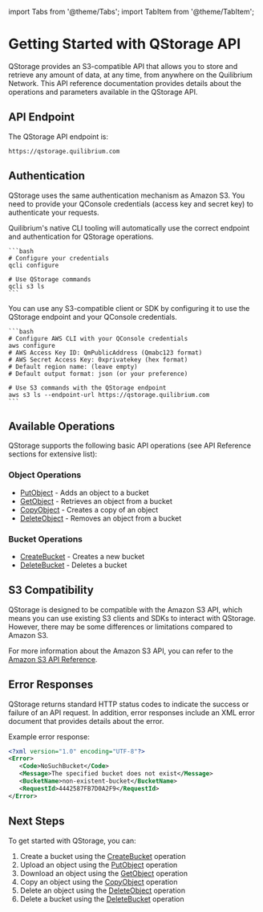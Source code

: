 import Tabs from '@theme/Tabs';
import TabItem from '@theme/TabItem';

# Getting Started with QStorage API

QStorage provides an S3-compatible API that allows you to store and retrieve any amount of data, at any time, from anywhere on the Quilibrium Network. This API reference documentation provides details about the operations and parameters available in the QStorage API.

## API Endpoint

The QStorage API endpoint is:

```
https://qstorage.quilibrium.com
```

## Authentication

QStorage uses the same authentication mechanism as Amazon S3. You need to provide your QConsole credentials (access key and secret key) to authenticate your requests.

<Tabs>
  <TabItem value="qcli" label="Using Q's CLI Tooling" default>
    Quilibrium's native CLI tooling will automatically use the correct endpoint and authentication for QStorage operations.
    
    ```bash
    # Configure your credentials
    qcli configure
    
    # Use QStorage commands
    qcli s3 ls
    ```
  </TabItem>
  <TabItem value="thirdparty" label="Using a Third-party S3-compatible CLI">
    You can use any S3-compatible client or SDK by configuring it to use the QStorage endpoint and your QConsole credentials.
    
    ```bash
    # Configure AWS CLI with your QConsole credentials
    aws configure
    # AWS Access Key ID: QmPublicAddress (Qmabc123 format)
    # AWS Secret Access Key: 0xprivatekey (hex format)
    # Default region name: (leave empty)
    # Default output format: json (or your preference)
    
    # Use S3 commands with the QStorage endpoint
    aws s3 ls --endpoint-url https://qstorage.quilibrium.com
    ```
  </TabItem>
</Tabs>

## Available Operations

QStorage supports the following basic API operations (see API Reference sections for extensive list):

### Object Operations

* [PutObject](./object-operations/put-object) - Adds an object to a bucket
* [GetObject](./object-operations/get-object) - Retrieves an object from a bucket
* [CopyObject](./object-operations/copy-object) - Creates a copy of an object
* [DeleteObject](./object-operations/delete-object) - Removes an object from a bucket

### Bucket Operations

* [CreateBucket](./bucket-operations/create-bucket) - Creates a new bucket
* [DeleteBucket](./bucket-operations/delete-bucket) - Deletes a bucket

## S3 Compatibility

QStorage is designed to be compatible with the Amazon S3 API, which means you can use existing S3 clients and SDKs to interact with QStorage. However, there may be some differences or limitations compared to Amazon S3.

For more information about the Amazon S3 API, you can refer to the [Amazon S3 API Reference](https://docs.aws.amazon.com/AmazonS3/latest/API/Welcome.html).

## Error Responses

QStorage returns standard HTTP status codes to indicate the success or failure of an API request. In addition, error responses include an XML error document that provides details about the error.

Example error response:

```xml
<?xml version="1.0" encoding="UTF-8"?>
<Error>
   <Code>NoSuchBucket</Code>
   <Message>The specified bucket does not exist</Message>
   <BucketName>non-existent-bucket</BucketName>
   <RequestId>4442587FB7D0A2F9</RequestId>
</Error>
```

## Next Steps

To get started with QStorage, you can:

1. Create a bucket using the [CreateBucket](./bucket-operations/create-bucket) operation
2. Upload an object using the [PutObject](./object-operations/put-object) operation
3. Download an object using the [GetObject](./object-operations/get-object) operation
4. Copy an object using the [CopyObject](./object-operations/copy-object) operation
5. Delete an object using the [DeleteObject](./object-operations/delete-object) operation
6. Delete a bucket using the [DeleteBucket](./bucket-operations/delete-bucket) operation 